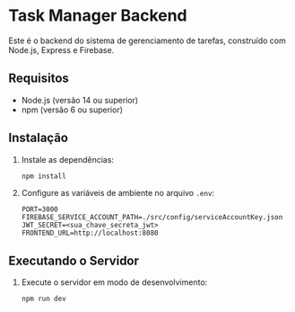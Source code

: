 # Task Manager Backend

Este é o backend do sistema de gerenciamento de tarefas, construído com Node.js, Express e Firebase.

## Requisitos

- Node.js (versão 14 ou superior)
- npm (versão 6 ou superior)

## Instalação

1. Instale as dependências:
    ```bash
    npm install
    ```

2. Configure as variáveis de ambiente no arquivo `.env`:
    ```dotenv
    PORT=3000
    FIREBASE_SERVICE_ACCOUNT_PATH=./src/config/serviceAccountKey.json
    JWT_SECRET=<sua_chave_secreta_jwt>
    FRONTEND_URL=http://localhost:8080
    ```

## Executando o Servidor

1. Execute o servidor em modo de desenvolvimento:
    ```bash
    npm run dev
    ```